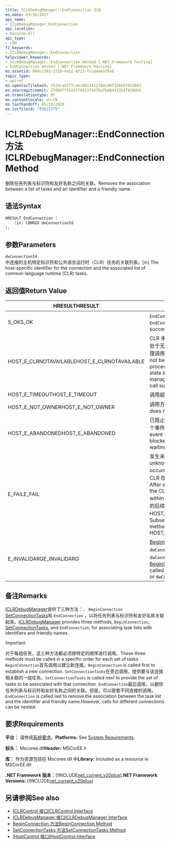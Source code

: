 ```yaml
---
title: ICLRDebugManager::EndConnection 方法
ms.date: 03/30/2017
api_name:
- ICLRDebugManager.EndConnection
api_location:
- mscoree.dll
api_type:
- COM
f1_keywords:
- ICLRDebugManager::EndConnection
helpviewer_keywords:
- ICLRDebugManager::EndConnection method [.NET Framework hosting]
- EndConnection method [.NET Framework hosting]
ms.assetid: 89dc7363-2f29-4eb2-8f23-fccdda6a76a6
topic_type:
- apiref
ms.openlocfilehash: f524cadf77caec0823411784c68f339207433601
ms.sourcegitcommit: 27db07ffb26f76912feefba7b884313547410db5
ms.translationtype: MT
ms.contentlocale: zh-CN
ms.lasthandoff: 05/19/2020
ms.locfileid: "83615775"
---
```

# <a name="iclrdebugmanagerendconnection-method"></a><span data-ttu-id="49879-102">ICLRDebugManager::EndConnection 方法</span><span class="sxs-lookup"><span data-stu-id="49879-102">ICLRDebugManager::EndConnection Method</span></span>
<span data-ttu-id="49879-103">删除任务列表与标识符和友好名称之间的关联。</span><span class="sxs-lookup"><span data-stu-id="49879-103">Removes the association between a list of tasks and an identifier and a friendly name.</span></span>  
  
## <a name="syntax"></a><span data-ttu-id="49879-104">语法</span><span class="sxs-lookup"><span data-stu-id="49879-104">Syntax</span></span>  
  
```cpp  
HRESULT EndConnection (  
    [in] CONNID dwConnectionId  
);  
```  
  
## <a name="parameters"></a><span data-ttu-id="49879-105">参数</span><span class="sxs-lookup"><span data-stu-id="49879-105">Parameters</span></span>  
 `dwConnectionId`  
 <span data-ttu-id="49879-106">中连接的主机特定标识符和公共语言运行时（CLR）任务的关联列表。</span><span class="sxs-lookup"><span data-stu-id="49879-106">[in] The host-specific identifier for the connection and the associated list of common language runtime (CLR) tasks.</span></span>  
  
## <a name="return-value"></a><span data-ttu-id="49879-107">返回值</span><span class="sxs-lookup"><span data-stu-id="49879-107">Return Value</span></span>  
  
|<span data-ttu-id="49879-108">HRESULT</span><span class="sxs-lookup"><span data-stu-id="49879-108">HRESULT</span></span>|<span data-ttu-id="49879-109">说明</span><span class="sxs-lookup"><span data-stu-id="49879-109">Description</span></span>|  
|-------------|-----------------|  
|<span data-ttu-id="49879-110">S_OK</span><span class="sxs-lookup"><span data-stu-id="49879-110">S_OK</span></span>|<span data-ttu-id="49879-111">`EndConnection`已成功返回。</span><span class="sxs-lookup"><span data-stu-id="49879-111">`EndConnection` returned successfully.</span></span>|  
|<span data-ttu-id="49879-112">HOST_E_CLRNOTAVAILABLE</span><span class="sxs-lookup"><span data-stu-id="49879-112">HOST_E_CLRNOTAVAILABLE</span></span>|<span data-ttu-id="49879-113">CLR 未加载到进程中，或 CLR 处于无法运行托管代码或成功处理调用的状态。</span><span class="sxs-lookup"><span data-stu-id="49879-113">The CLR has not been loaded into a process, or the CLR is in a state in which it cannot run managed code or process the call successfully.</span></span>|  
|<span data-ttu-id="49879-114">HOST_E_TIMEOUT</span><span class="sxs-lookup"><span data-stu-id="49879-114">HOST_E_TIMEOUT</span></span>|<span data-ttu-id="49879-115">调用超时。</span><span class="sxs-lookup"><span data-stu-id="49879-115">The call timed out.</span></span>|  
|<span data-ttu-id="49879-116">HOST_E_NOT_OWNER</span><span class="sxs-lookup"><span data-stu-id="49879-116">HOST_E_NOT_OWNER</span></span>|<span data-ttu-id="49879-117">调用方不拥有该锁。</span><span class="sxs-lookup"><span data-stu-id="49879-117">The caller does not own the lock.</span></span>|  
|<span data-ttu-id="49879-118">HOST_E_ABANDONED</span><span class="sxs-lookup"><span data-stu-id="49879-118">HOST_E_ABANDONED</span></span>|<span data-ttu-id="49879-119">已阻止的线程或纤程正在等待某个事件时，该事件被取消。</span><span class="sxs-lookup"><span data-stu-id="49879-119">An event was canceled while a blocked thread or fiber was waiting on it.</span></span>|  
|<span data-ttu-id="49879-120">E_FAIL</span><span class="sxs-lookup"><span data-stu-id="49879-120">E_FAIL</span></span>|<span data-ttu-id="49879-121">发生未知的灾难性故障。</span><span class="sxs-lookup"><span data-stu-id="49879-121">An unknown catastrophic failure occurred.</span></span> <span data-ttu-id="49879-122">方法返回 E_FAIL 后，CLR 在该进程内将不再可用。</span><span class="sxs-lookup"><span data-stu-id="49879-122">After a method returns E_FAIL, the CLR is no longer usable within the process.</span></span> <span data-ttu-id="49879-123">对宿主方法的后续调用会返回 HOST_E_CLRNOTAVAILABLE。</span><span class="sxs-lookup"><span data-stu-id="49879-123">Subsequent calls to hosting methods return HOST_E_CLRNOTAVAILABLE.</span></span>|  
|<span data-ttu-id="49879-124">E_INVALIDARG</span><span class="sxs-lookup"><span data-stu-id="49879-124">E_INVALIDARG</span></span>|<span data-ttu-id="49879-125">[BeginConnection](iclrdebugmanager-beginconnection-method.md)从不使用调用 `dwConnectionId` ，或为 `dwConnectionId` 零。</span><span class="sxs-lookup"><span data-stu-id="49879-125">[BeginConnection](iclrdebugmanager-beginconnection-method.md) was never called using `dwConnectionId`, or `dwConnectionId` was zero.</span></span>|  
  
## <a name="remarks"></a><span data-ttu-id="49879-126">备注</span><span class="sxs-lookup"><span data-stu-id="49879-126">Remarks</span></span>  
 <span data-ttu-id="49879-127">[ICLRDebugManager](../../../../docs/framework/unmanaged-api/hosting/iclrdebugmanager-interface.md)提供了三种方法：、 `BeginConnection` [SetConnectionTasks](iclrdebugmanager-setconnectiontasks-method.md)和 `EndConnection` ，以将任务列表与标识符和友好名称关联起来。</span><span class="sxs-lookup"><span data-stu-id="49879-127">[ICLRDebugManager](../../../../docs/framework/unmanaged-api/hosting/iclrdebugmanager-interface.md) provides three methods, `BeginConnection`, [SetConnectionTasks](iclrdebugmanager-setconnectiontasks-method.md), and `EndConnection`, for associating task lists with identifiers and friendly names.</span></span>  
  
> [!IMPORTANT]
> <span data-ttu-id="49879-128">对于每组任务，这三种方法都必须按特定的顺序进行调用。</span><span class="sxs-lookup"><span data-stu-id="49879-128">These three methods must be called in a specific order for each set of tasks.</span></span> <span data-ttu-id="49879-129">`BeginConnection`首先调用以建立新连接。</span><span class="sxs-lookup"><span data-stu-id="49879-129">`BeginConnection` is called first to establish a new connection.</span></span> <span data-ttu-id="49879-130">`SetConnectionTasks`在旁边调用，提供要与该连接相关联的一组任务。</span><span class="sxs-lookup"><span data-stu-id="49879-130">`SetConnectionTasks` is called next to provide the set of tasks to be associated with that connection.</span></span> <span data-ttu-id="49879-131">`EndConnection`最后调用，以删除任务列表与标识符和友好名称之间的关联。但是，可以嵌套不同连接的调用。</span><span class="sxs-lookup"><span data-stu-id="49879-131">`EndConnection` is called last to remove the association between the task list and the identifier and friendly name.However, calls for different connections can be nested.</span></span>  
  
## <a name="requirements"></a><span data-ttu-id="49879-132">要求</span><span class="sxs-lookup"><span data-stu-id="49879-132">Requirements</span></span>  
 <span data-ttu-id="49879-133">**平台：** 请参阅[系统要求](../../get-started/system-requirements.md)。</span><span class="sxs-lookup"><span data-stu-id="49879-133">**Platforms:** See [System Requirements](../../get-started/system-requirements.md).</span></span>  
  
 <span data-ttu-id="49879-134">**标头：** Mscoree.dll</span><span class="sxs-lookup"><span data-stu-id="49879-134">**Header:** MSCorEE.h</span></span>  
  
 <span data-ttu-id="49879-135">**库：** 作为资源包括在 Mscoree.dll 中</span><span class="sxs-lookup"><span data-stu-id="49879-135">**Library:** Included as a resource in MSCorEE.dll</span></span>  
  
 <span data-ttu-id="49879-136">**.NET Framework 版本：**[!INCLUDE[net_current_v20plus](../../../../includes/net-current-v20plus-md.md)]</span><span class="sxs-lookup"><span data-stu-id="49879-136">**.NET Framework Versions:** [!INCLUDE[net_current_v20plus](../../../../includes/net-current-v20plus-md.md)]</span></span>  
  
## <a name="see-also"></a><span data-ttu-id="49879-137">另请参阅</span><span class="sxs-lookup"><span data-stu-id="49879-137">See also</span></span>

- [<span data-ttu-id="49879-138">ICLRControl 接口</span><span class="sxs-lookup"><span data-stu-id="49879-138">ICLRControl Interface</span></span>](iclrcontrol-interface.md)
- [<span data-ttu-id="49879-139">ICLRDebugManager 接口</span><span class="sxs-lookup"><span data-stu-id="49879-139">ICLRDebugManager Interface</span></span>](iclrdebugmanager-interface.md)
- [<span data-ttu-id="49879-140">BeginConnection 方法</span><span class="sxs-lookup"><span data-stu-id="49879-140">BeginConnection Method</span></span>](iclrdebugmanager-beginconnection-method.md)
- [<span data-ttu-id="49879-141">SetConnectionTasks 方法</span><span class="sxs-lookup"><span data-stu-id="49879-141">SetConnectionTasks Method</span></span>](iclrdebugmanager-setconnectiontasks-method.md)
- [<span data-ttu-id="49879-142">IHostControl 接口</span><span class="sxs-lookup"><span data-stu-id="49879-142">IHostControl Interface</span></span>](ihostcontrol-interface.md)
